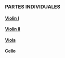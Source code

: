 ### PARTES INDIVIDUALES

#### [Violin I](https://fdch.github.io/rdn/I/index.html)

#### [Violin II](https://fdch.github.io/rdn/II/index.html)

#### [Viola](https://fdch.github.io/rdn/III/index.html)

#### [Cello](https://fdch.github.io/rdn/IV/index.html)